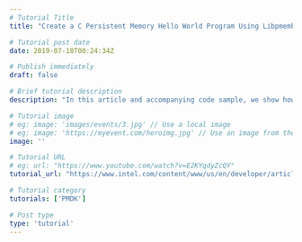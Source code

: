 ```yaml
---
# Tutorial Title
title: "Create a C Persistent Memory Hello World Program Using Libpmemblk"

# Tutorial post date
date: 2019-07-18T00:24:34Z

# Publish immediately
draft: false

# Brief tutorial description
description: "In this article and accompanying code sample, we show how to create a “Hello World” program using the Persistent Memory Development Kit (PMDK) libpmemblk library."

# Tutorial image
# eg: image: 'images/events/3.jpg' // Use a local image
# eg: image: 'https://myevent.com/heroimg.jpg' // Use an image from the event website
image: ''

# Tutorial URL
# eg: url: "https://www.youtube.com/watch?v=E2KYqdyZcQY"
tutorial_url: "https://www.intel.com/content/www/us/en/developer/articles/code-sample/create-a-c-persistent-memory-hello-world-program-using-libpmemblk.html"

# Tutorial category
tutorials: ['PMDK']

# Post type
type: 'tutorial'
---
```


<!--- Do not write any content here. The front matter is the only required information. -->
